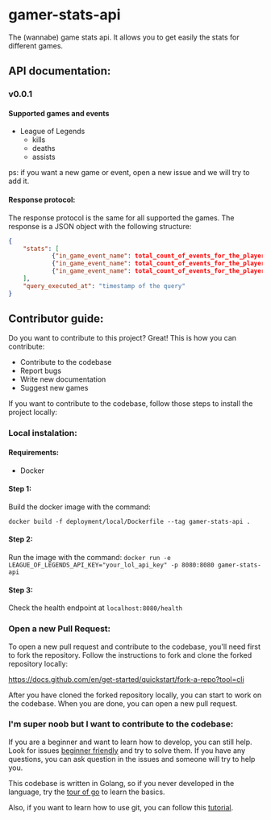 # gamer-stats-api
The (wannabe) game stats api. It allows you to get easily the stats for different games.

## API documentation:

### v0.0.1

#### Supported games and events
- League of Legends
  - kills
  - deaths
  - assists

ps: if you want a new game or event, open a new issue and we will try to add it.

#### Response protocol:
The response protocol is the same for all supported the games. The response is a JSON object with the following structure:

```json
{  
    "stats": [
            {"in_game_event_name": total_count_of_events_for_the_player},
            {"in_game_event_name": total_count_of_events_for_the_player},
            {"in_game_event_name": total_count_of_events_for_the_player}
    ],
    "query_executed_at": "timestamp of the query"
}
```

## Contributor guide:
Do you want to contribute to this project? Great! This is how you can contribute:

- Contribute to the codebase
- Report bugs
- Write new documentation
- Suggest new games

If you want to contribute to the codebase, follow those steps to install the project locally:
### Local instalation:

#### Requirements:

- Docker


#### Step 1:

Build the docker image with the command:

`docker build -f deployment/local/Dockerfile --tag gamer-stats-api .`

#### Step 2:

Run the image with the command:
`docker run -e LEAGUE_OF_LEGENDS_API_KEY="your_lol_api_key" -p 8080:8080 gamer-stats-api`

#### Step 3:

Check the health endpoint at `localhost:8080/health` 

### Open a new Pull Request:
To open a new pull request and contribute to the codebase, you'll need first to fork the repository. Follow the instructions to fork and clone the forked repository locally:

https://docs.github.com/en/get-started/quickstart/fork-a-repo?tool=cli

After you have cloned the forked repository locally, you can start to work on the codebase. When you are done, you can open a new pull request.

### I'm super noob but I want to contribute to the codebase:
If you are a beginner and want to learn how to develop, you can still help. Look for issues [beginner friendly](https://github.com/dct-tournaments/gamer-stats-api/labels/beginner%20friendly) and try to solve them. If you have any questions, you can ask question in the issues and someone will try to help  you. 

This codebase is written in Golang, so if you never developed in the language, try the [tour of go](https://tour.golang.org/welcome/1) to learn the basics.

Also, if you want to learn how to use git, you can follow this [tutorial](https://learngitbranching.js.org/).
